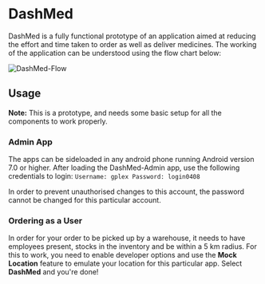 # DashMed

DashMed is a fully functional prototype of an application aimed at reducing the effort and time taken to order as well as deliver medicines. The working of the application can be understood using the flow chart below:

![DashMed-Flow](https://user-images.githubusercontent.com/63727128/182647843-59986cc8-3fba-4d64-9245-9c1d38106400.png)

## Usage
**Note:** This is a prototype, and needs some basic setup for all the components to work properly.

### Admin App
The apps can be sideloaded in any android phone running Android version 7.0 or higher.
After loading the DashMed-Admin app, use the following credentials to login:
`Username: gplex
Password: login0408`

In order to prevent unauthorised changes to this account, the password cannot be changed for this particular account.


### Ordering as a User
In order for your order to be picked up by a warehouse, it needs to have employees present, stocks in the inventory and be within a 5 km radius.
For this to work, you need to enable developer options and use the __Mock Location__ feature to emulate your location for this particular app. Select __DashMed__ and you're done!
